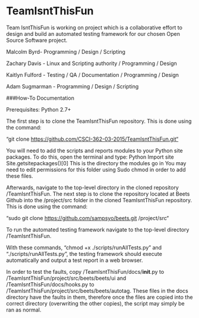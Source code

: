 # TeamIsntThisFun

Team IsntThisFun is working on project which is a collaborative effort to design and build an automated testing framework for our chosen Open Source Software project.

Malcolm Byrd- Programming / Design / Scripting

Zachary Davis - Linux and Scripting authority / Programming / Design

Kaitlyn Fulford - Testing / QA / Documentation / Programming / Design

Adam Sugmarman - Programming / Design / Scripting


###How-To Documentation

Prerequisites: Python 2.7+

The first step is to clone the TeamIsntThisFun repository. This is done using the command:

  “git clone https://github.com/CSCI-362-03-2015/TeamIsntThisFun.git“
  
You will need to add the scripts and reports modules to your Python site packages. To do this, open the terminal and type: Python
Import site
Site.getsitepackages()[0]
This is the directory the modules go in 
You may need to edit permissions for this folder using Sudo chmod in order to add these files.
  
Afterwards, navigate to the top-level directory in the cloned repository /TeamIsntThisFun. The next step is to clone the repository located at Beets Github into the /project/src folder in the cloned TeamIsntThisFun repository. This is done using the command:

  “sudo git clone https://github.com/sampsyo/beets.git /project/src“

To run the automated testing framework navigate to the top-level directory /TeamIsntThisFun.

With these commands, “chmod +x ./scripts/runAllTests.py” and “./scripts/runAllTests.py”, the testing framework should execute automatically and output a test report in a web browser.

In order to test the faults, copy /TeamIsntThisFun/docs/__init__.py to /TeamIsntThisFun/project/src/beets/beets/ui and /TeamIsntThisFun/docs/hooks.py to /TeamIsntThisFun/project/src/beets/beets/autotag. These files in the docs directory have the faults in them, therefore once the files are copied into the correct directory (overwriting the other copies), the script may simply be ran as normal.
